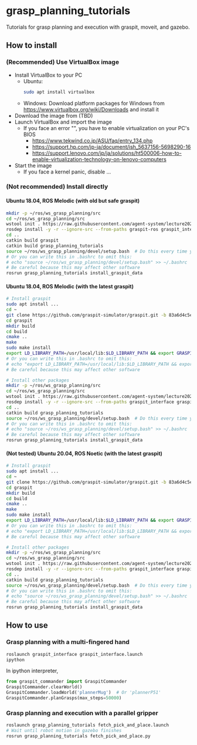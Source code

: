 # grasp_planning_tutorials

Tutorials for grasp planning and execution with graspit, moveit, and gazebo.

## How to install

### (Recommended) Use VirtualBox image

- Install VirtualBox to your PC
  - Ubuntu:
    ```bash
    sudo apt install virtualbox
    ```
  - Windows:
    Download platform packages for Windows from https://www.virtualbox.org/wiki/Downloads and install it
- Download the image from (TBD)
- Launch VirtualBox and import the image
  - If you face an error "", you have to enable virtualization on your PC's BIOS
    - https://www.tekwind.co.jp/ASU/faq/entry_134.php
    - https://support.hp.com/jp-ja/document/ish_5637156-5698290-16
    - https://support.lenovo.com/jp/ja/solutions/ht500006-how-to-enable-virtualization-technology-on-lenovo-computers
- Start the image
  - If you face a kernel panic, disable ...

### (Not recommended) Install directly

#### Ubuntu 18.04, ROS Melodic (with old but safe graspit)

```bash
mkdir -p ~/ros/ws_grasp_planning/src
cd ~/ros/ws_grasp_planning/src
wstool init . https://raw.githubusercontent.com/agent-system/lecture2023/main/grasp_planning_tutorials/melodic.rosinstall
rosdep install -y -r --ignore-src --from-paths graspit-ros graspit_interface graspit_commander lecture2023/grasp_planning_tutorials
cd ..
catkin build graspit
catkin build grasp_planning_tutorials
source ~/ros/ws_grasp_planning/devel/setup.bash  # Do this every time you open a new terminal
# Or you can write this in .bashrc to omit this:
# echo "source ~/ros/ws_grasp_planning/devel/setup.bash" >> ~/.bashrc
# Be careful because this may affect other software
rosrun grasp_planning_tutorials install_graspit_data
```

#### Ubuntu 18.04, ROS Melodic (with the latest graspit)

```bash
# Install graspit
sudo apt install ...
cd ~
git clone https://github.com/graspit-simulator/graspit.git -b 83a6d4c5e0ccbcda9fa59cea17afbe6f096df785
cd graspit
mkdir build
cd build
cmake ..
make
sudo make install
export LD_LIBRARY_PATH=/usr/local/lib:$LD_LIBRARY_PATH && export GRASPIT=~/.graspit  # Do this every time you open a new terminal
# Or you can write this in .bashrc to omit this:
# echo "export LD_LIBRARY_PATH=/usr/local/lib:$LD_LIBRARY_PATH && export GRASPIT=~/.graspit" >> ~/.bashrc
# Be careful because this may affect other software

# Install other packages
mkdir -p ~/ros/ws_grasp_planning/src
cd ~/ros/ws_grasp_planning/src
wstool init . https://raw.githubusercontent.com/agent-system/lecture2023/main/grasp_planning_tutorials/melodic_latest_graspit.rosinstall
rosdep install -y -r --ignore-src --from-paths graspit_interface graspit_commander lecture2023/grasp_planning_tutorials
cd ..
catkin build grasp_planning_tutorials
source ~/ros/ws_grasp_planning/devel/setup.bash  # Do this every time you open a new terminal
# Or you can write this in .bashrc to omit this:
# echo "source ~/ros/ws_grasp_planning/devel/setup.bash" >> ~/.bashrc
# Be careful because this may affect other software
rosrun grasp_planning_tutorials install_graspit_data
```

#### (Not tested) Ubuntu 20.04, ROS Noetic (with the latest graspit)

```bash
# Install graspit
sudo apt install ...
cd ~
git clone https://github.com/graspit-simulator/graspit.git -b 83a6d4c5e0ccbcda9fa59cea17afbe6f096df785
cd graspit
mkdir build
cd build
cmake ..
make
sudo make install
export LD_LIBRARY_PATH=/usr/local/lib:$LD_LIBRARY_PATH && export GRASPIT=~/.graspit  # Do this every time you open a new terminal
# Or you can write this in .bashrc to omit this:
# echo "export LD_LIBRARY_PATH=/usr/local/lib:$LD_LIBRARY_PATH && export GRASPIT=~/.graspit" >> ~/.bashrc
# Be careful because this may affect other software

# Install other packages
mkdir -p ~/ros/ws_grasp_planning/src
cd ~/ros/ws_grasp_planning/src
wstool init . https://raw.githubusercontent.com/agent-system/lecture2023/main/grasp_planning_tutorials/noetic_latest_graspit.rosinstall
rosdep install -y -r --ignore-src --from-paths graspit_interface graspit_commander lecture2023/grasp_planning_tutorials
cd ..
catkin build grasp_planning_tutorials
source ~/ros/ws_grasp_planning/devel/setup.bash  # Do this every time you open a new terminal
# Or you can write this in .bashrc to omit this:
# echo "source ~/ros/ws_grasp_planning/devel/setup.bash" >> ~/.bashrc
# Be careful because this may affect other software
rosrun grasp_planning_tutorials install_graspit_data
```

## How to use

### Grasp planning with a multi-fingered hand

```bash
roslaunch graspit_interface graspit_interface.launch
ipython
```
In ipython interpreter,
```python
from graspit_commander import GraspitCommander
GraspitCommander.clearWorld()
GraspitCommander.loadWorld('plannerMug')  # Or 'plannerP51'
GraspitCommander.planGrasps(max_steps=50000)
```

### Grasp planning and execution with a parallel gripper

```bash
roslaunch grasp_planning_tutorials fetch_pick_and_place.launch
# Wait until robot motion in gazebo finishes
rosrun grasp_planning_tutorials fetch_pick_and_place.py
```
